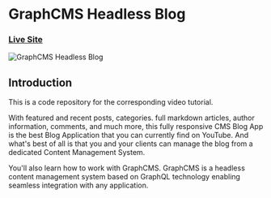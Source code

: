 # GraphCMS Headless Blog
### [Live Site](https://blogwith-graph-ql.vercel.app/)

![GraphCMS Headless Blog](https://ibb.co/27mgzCj)


## Introduction
This is a code repository for the corresponding video tutorial. 

With featured and recent posts, categories. full markdown articles, author information, comments, and much more, this fully responsive CMS Blog App is the best Blog Application that you can currently find on YouTube. And what's best of all is that you and your clients can manage the blog from a dedicated Content Management System.

You'll also learn how to work with GraphCMS. GraphCMS is a headless content management system based on GraphQL technology enabling seamless integration with any application.
